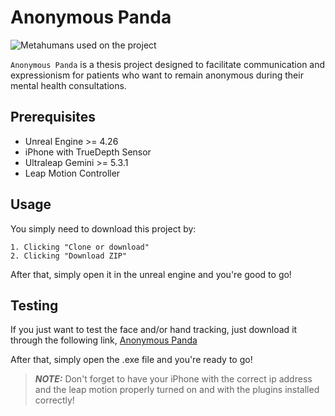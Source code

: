 # Anonymous Panda

![Metahumans used on the project](./4metahumans.jpg)

`Anonymous Panda` is a thesis project designed to facilitate communication and expressionism for patients who want to remain anonymous during their mental health consultations.


## Prerequisites

- Unreal Engine >= 4.26
- iPhone with TrueDepth Sensor
- Ultraleap Gemini >= 5.3.1
- Leap Motion Controller


## Usage

You simply need to download this project by:

    1. Clicking "Clone or download"
    2. Clicking "Download ZIP"

After that, simply open it in the unreal engine and you're good to go!


## Testing

If you just want to test the face and/or hand tracking, just download it through the following link, [Anonymous Panda](https://drive.google.com/file/d/1H4jWYfx_ht4MLTdJh3VENhw3I01xFUt5/view?usp=sharing)

After that, simply open the .exe file and you're ready to go!

> **_NOTE:_**  Don't forget to have your iPhone with the correct ip address and the leap motion properly turned on and with the plugins installed correctly!

